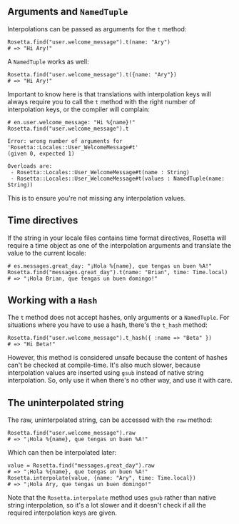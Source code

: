 ## Arguments and `NamedTuple`

Interpolations can be passed as arguments for the `t` method:
```cr
Rosetta.find("user.welcome_message").t(name: "Ary")
# => "Hi Ary!"
```

A `NamedTuple` works as well:

```cr
Rosetta.find("user.welcome_message").t({name: "Ary"})
# => "Hi Ary!"
```

Important to know here is that translations with interpolation keys will always
require you to call the `t` method with the right number of interpolation keys,
or the compiler will complain:

```cr
# en.user.welcome_message: "Hi %{name}!"
Rosetta.find("user.welcome_message").t

Error: wrong number of arguments for 'Rosetta::Locales::User_WelcomeMessage#t'
(given 0, expected 1)

Overloads are:
 - Rosetta::Locales::User_WelcomeMessage#t(name : String)
 - Rosetta::Locales::User_WelcomeMessage#t(values : NamedTuple(name: String))
```

This is to ensure you're not missing any interpolation values.

## Time directives
If the string in your locale files contains time format directives, Rosetta will
require a time object as one of the interpolation arguments and translate the
value to the current locale:

```cr
# es.messages.great_day: "¡Hola %{name}, que tengas un buen %A!"
Rosetta.find("messages.great_day").t(name: "Brian", time: Time.local)
# => "¡Hola Brian, que tengas un buen domingo!"
```

## Working with a `Hash`
The `t` method does not accept hashes, only arguments or a `NamedTuple`. For
situations where you have to use a hash, there's the `t_hash` method:

```cr
Rosetta.find("user.welcome_message").t_hash({ :name => "Beta" })
# => "Hi Beta!"
```

However, this method is considered unsafe because the content of hashes can't be
checked at compile-time. It's also much slower, because interpolation values are
inserted using `gsub` instead of native string interpolation. So, only use it
when there's no other way, and use it with care.

## The uninterpolated string
The raw, uninterpolated string, can be accessed with the `raw` method:

```cr
Rosetta.find("user.welcome_message").raw
# => "¡Hola %{name}, que tengas un buen %A!"
```

Which can then be interpolated later:

```cr
value = Rosetta.find("messages.great_day").raw
# => "¡Hola %{name}, que tengas un buen %A!"
Rosetta.interpolate(value, {name: "Ary", time: Time.local})
# => "¡Hola Ary, que tengas un buen domingo!"
```

Note that the `Rosetta.interpolate` method uses `gsub` rather than native string
interpolation, so it's a lot slower and it doesn't check if all the required
interpolation keys are given.
